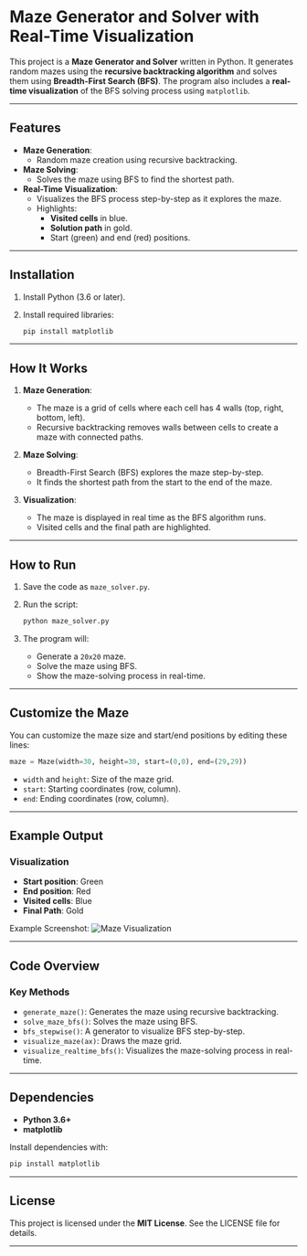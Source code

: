 # Maze Generator and Solver with Real-Time Visualization

This project is a **Maze Generator and Solver** written in Python. It generates random mazes using the **recursive backtracking algorithm** and solves them using **Breadth-First Search (BFS)**. The program also includes a **real-time visualization** of the BFS solving process using `matplotlib`.

---

## Features

- **Maze Generation**:
  - Random maze creation using recursive backtracking.
- **Maze Solving**:
  - Solves the maze using BFS to find the shortest path.
- **Real-Time Visualization**:
  - Visualizes the BFS process step-by-step as it explores the maze.
  - Highlights:
    - **Visited cells** in blue.
    - **Solution path** in gold.
    - Start (green) and end (red) positions.

---

## Installation

1. Install Python (3.6 or later).
2. Install required libraries:

   ```bash
   pip install matplotlib
   ```

---

## How It Works

1. **Maze Generation**:
   - The maze is a grid of cells where each cell has 4 walls (top, right, bottom, left).
   - Recursive backtracking removes walls between cells to create a maze with connected paths.

2. **Maze Solving**:
   - Breadth-First Search (BFS) explores the maze step-by-step.
   - It finds the shortest path from the start to the end of the maze.

3. **Visualization**:
   - The maze is displayed in real time as the BFS algorithm runs.
   - Visited cells and the final path are highlighted.

---

## How to Run

1. Save the code as `maze_solver.py`.
2. Run the script:

   ```bash
   python maze_solver.py
   ```

3. The program will:
   - Generate a `20x20` maze.
   - Solve the maze using BFS.
   - Show the maze-solving process in real-time.

---

## Customize the Maze

You can customize the maze size and start/end positions by editing these lines:

```python
maze = Maze(width=30, height=30, start=(0,0), end=(29,29))
```

- `width` and `height`: Size of the maze grid.
- `start`: Starting coordinates (row, column).
- `end`: Ending coordinates (row, column).

---

## Example Output

### Visualization

- **Start position**: Green
- **End position**: Red
- **Visited cells**: Blue
- **Final Path**: Gold

Example Screenshot:
![Maze Visualization](example_maze.png)

---

## Code Overview

### Key Methods

- `generate_maze()`: Generates the maze using recursive backtracking.
- `solve_maze_bfs()`: Solves the maze using BFS.
- `bfs_stepwise()`: A generator to visualize BFS step-by-step.
- `visualize_maze(ax)`: Draws the maze grid.
- `visualize_realtime_bfs()`: Visualizes the maze-solving process in real-time.

---

## Dependencies

- **Python 3.6+**
- **matplotlib**

Install dependencies with:

```bash
pip install matplotlib
```

---

## License

This project is licensed under the **MIT License**. See the LICENSE file for details.

---

